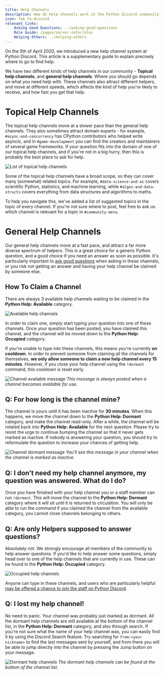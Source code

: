```yaml
---
title: Help Channels
description: How do help channels work in the Python Discord community?
icon: fab fa-discord
relevant_links:
    Asking Good Questions: ../asking-good-questions
    Role Guide: /pages/server-info/roles
    Helping Others: ../helping-others
---
```


On the 5th of April 2020, we introduced a new help channel system at Python Discord. This article is a supplementary guide to explain precisely where to go to find help.

We have two different kinds of help channels in our community - **Topical help channels**, and **general help channels**.
Where you should go depends on what you need help with.
These channels also attract different helpers, and move at different speeds, which affects the kind of help you're likely to receive, and how fast you get that help.

# Topical Help Channels

The topical help channels move at a slower pace than the general help channels.
They also sometimes attract domain experts - for example, `#async-and-concurrency` has CPython contributors who helped write asyncio, and in `#game-development` you can find the creators and maintainers of several game frameworks.
If your question fits into the domain of one of our topical help channels, and if you're not in a big hurry, then this is probably the best place to ask for help.

![List of topical help channels](/static/images/content/help_channels/topical_channels.webp)

Some of the topical help channels have a broad scope, so they can cover many (somewhat) related topics.
For example, `#data-science-and-ai` covers scientific Python, statistics, and machine learning, while `#algos-and-data-structs` covers everything from data structures and algorithms to maths.

To help you navigate this, we've added a list of suggested topics in the topic of every channel.
If you're not sure where to post, feel free to ask us which channel is relevant for a topic in `#community-meta`.

# General Help Channels

Our general help channels move at a fast pace, and attract a far more diverse spectrum of helpers.
This is a great choice for a generic Python question, and a good choice if you need an answer as soon as possible.
It's particularly important to [ask good questions](..guides/asking-good-questions) when asking in these channels, or you risk not getting an answer and having your help channel be claimed by someone else.

## How To Claim a Channel

There are always 3 available help channels waiting to be claimed in the **Python Help: Available** category.

![Available help channels](/static/images/content/help_channels/available_channels.webp)

In order to claim one, simply start typing your question into one of these channels. Once your question has been posted, you have claimed this channel, and the channel will be moved down to the **Python Help: Occupied** category.

If you're unable to type into these channels, this means you're currently **on cooldown**. In order to prevent someone from claiming all the channels for themselves, **we only allow someone to claim a new help channel every 15 minutes**. However, if you close your help channel using the `!dormant` command, this cooldown is reset early.

![Channel available message](/static/images/content/help_channels/available_message.webp)
*This message is always posted when a channel becomes available for use.*

## Q: For how long is the channel mine?

The channel is yours until it has been inactive for **30 minutes**. When this happens, we move the channel down to the **Python Help: Dormant** category, and make the channel read-only. After a while, the channel will be rotated back into **Python Help: Available** for the next question. Please try to resist the urge to continue bumping the channel so that it never gets marked as inactive. If nobody is answering your question, you should try to reformulate the question to increase your chances of getting help.

![Channel dormant message](/static/images/content/help_channels/dormant_message.webp)
*You'll see this message in your channel when the channel is marked as inactive.*

## Q: I don't need my help channel anymore, my question was answered. What do I do?

Once you have finished with your help channel you or a staff member can run `!dormant`. This will move the channel to the **Python Help: Dormant** category where it will sit until it is returned to circulation. You will only be able to run the command if you claimed the channel from the available category, you cannot close channels belonging to others.

## Q: Are only Helpers supposed to answer questions?

Absolutely not. We strongly encourage all members of the community to help answer questions. If you'd like to help answer some questions, simply head over to one of the help channels that are currently in use. These can be found in the **Python Help: Occupied** category.

![Occupied help channels](/static/images/content/help_channels/occupied_channels.webp)

Anyone can type in these channels, and users who are particularly helpful [may be offered a chance to join the staff on Python Discord](/pages/server-info/roles/#note-regarding-staff-roles).

## Q: I lost my help channel!

No need to panic.
Your channel was probably just marked as dormant.
All the dormant help channels are still available at the bottom of the channel list, in the **Python Help: Dormant** category, and also through search.
If you're not sure what the name of your help channel was, you can easily find it by using the Discord Search feature.
Try searching for `from:<your nickname>` to find the last messages sent by yourself, and from there you will be able to jump directly into the channel by pressing the Jump button on your message.

![Dormant help channels](/static/images/content/help_channels/dormant_channels.webp)
*The dormant help channels can be found at the bottom of the channel list.*
